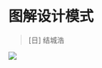 # 图解设计模式
> [日] 结城浩

![](https://tse1-mm.cn.bing.net/th/id/OIP.3I25Hxr00hEaUJZTCJHfZwAAAA?w=132&h=184&c=7&o=5&dpr=2&pid=1.7)
